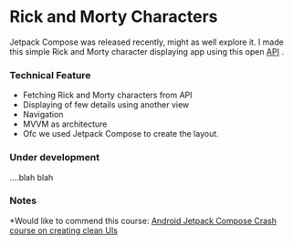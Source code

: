# Rick and Morty Characters
Jetpack Compose was released recently, might as well explore it. I made this simple Rick and Morty character displaying app using this open [API](https://rickandmortyapi.com/documentation/#get-all-characters) .

### Technical Feature
* Fetching Rick and Morty characters from API
* Displaying of few details using another view
* Navigation
* MVVM as architecture
* Ofc we used Jetpack Compose to create the layout.

### Under development
....blah blah


### Notes
*Would like to commend this course: [Android Jetpack Compose Crash course on creating clean UIs](https://www.udemy.com/course/jetpack-compose-masterclass/)

